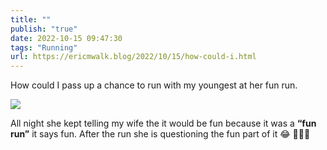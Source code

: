 ```yaml
---
title: ""
publish: "true"
date: 2022-10-15 09:47:30
tags: "Running"
url: https://ericmwalk.blog/2022/10/15/how-could-i.html
---
```


How could I pass up a chance to run with my youngest at her fun run.

![](https://ericmwalk.blog/uploads/2022/2faded88b5.jpg)

All night she kept telling my wife the it would be fun because it was a **“fun run”** it says fun. After the run she is questioning the fun part of it 😂 🏃🏻‍♂️
